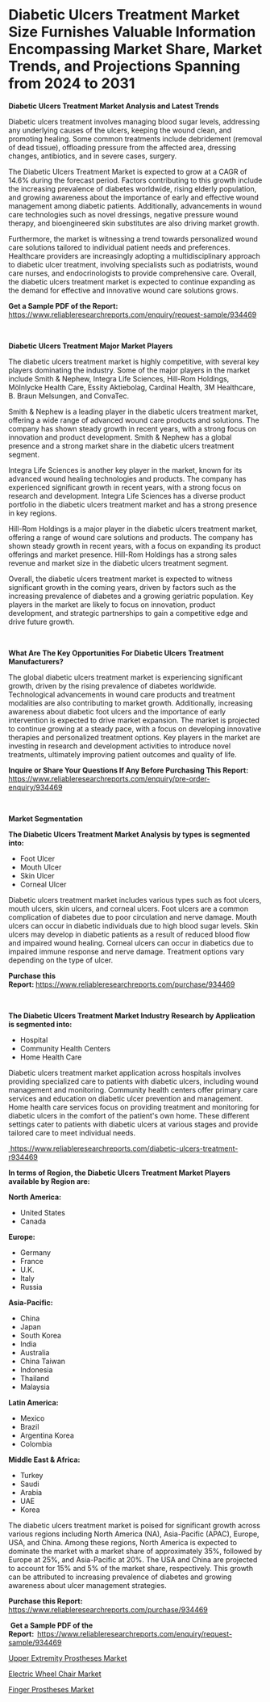 <p><h1>Diabetic Ulcers Treatment Market Size Furnishes Valuable Information Encompassing Market Share, Market Trends, and Projections Spanning from 2024 to 2031</h1></p><p><strong>Diabetic Ulcers Treatment Market Analysis and Latest Trends</strong></p>
<p><p>Diabetic ulcers treatment involves managing blood sugar levels, addressing any underlying causes of the ulcers, keeping the wound clean, and promoting healing. Some common treatments include debridement (removal of dead tissue), offloading pressure from the affected area, dressing changes, antibiotics, and in severe cases, surgery.</p><p>The Diabetic Ulcers Treatment Market is expected to grow at a CAGR of 14.6% during the forecast period. Factors contributing to this growth include the increasing prevalence of diabetes worldwide, rising elderly population, and growing awareness about the importance of early and effective wound management among diabetic patients. Additionally, advancements in wound care technologies such as novel dressings, negative pressure wound therapy, and bioengineered skin substitutes are also driving market growth.</p><p>Furthermore, the market is witnessing a trend towards personalized wound care solutions tailored to individual patient needs and preferences. Healthcare providers are increasingly adopting a multidisciplinary approach to diabetic ulcer treatment, involving specialists such as podiatrists, wound care nurses, and endocrinologists to provide comprehensive care. Overall, the diabetic ulcers treatment market is expected to continue expanding as the demand for effective and innovative wound care solutions grows.</p></p>
<p><strong>Get a Sample PDF of the Report:&nbsp;</strong> <a href="https://www.reliableresearchreports.com/enquiry/request-sample/934469">https://www.reliableresearchreports.com/enquiry/request-sample/934469</a></p>
<p>&nbsp;</p>
<p><strong>Diabetic Ulcers Treatment Major Market Players</strong></p>
<p><p>The diabetic ulcers treatment market is highly competitive, with several key players dominating the industry. Some of the major players in the market include Smith & Nephew, Integra Life Sciences, Hill-Rom Holdings, Mölnlycke Health Care, Essity Aktiebolag, Cardinal Health, 3M Healthcare, B. Braun Melsungen, and ConvaTec.</p><p>Smith & Nephew is a leading player in the diabetic ulcers treatment market, offering a wide range of advanced wound care products and solutions. The company has shown steady growth in recent years, with a strong focus on innovation and product development. Smith & Nephew has a global presence and a strong market share in the diabetic ulcers treatment segment.</p><p>Integra Life Sciences is another key player in the market, known for its advanced wound healing technologies and products. The company has experienced significant growth in recent years, with a strong focus on research and development. Integra Life Sciences has a diverse product portfolio in the diabetic ulcers treatment market and has a strong presence in key regions.</p><p>Hill-Rom Holdings is a major player in the diabetic ulcers treatment market, offering a range of wound care solutions and products. The company has shown steady growth in recent years, with a focus on expanding its product offerings and market presence. Hill-Rom Holdings has a strong sales revenue and market size in the diabetic ulcers treatment segment.</p><p>Overall, the diabetic ulcers treatment market is expected to witness significant growth in the coming years, driven by factors such as the increasing prevalence of diabetes and a growing geriatric population. Key players in the market are likely to focus on innovation, product development, and strategic partnerships to gain a competitive edge and drive future growth.</p></p>
<p>&nbsp;</p>
<p><strong>What Are The Key Opportunities For Diabetic Ulcers Treatment Manufacturers?</strong></p>
<p><p>The global diabetic ulcers treatment market is experiencing significant growth, driven by the rising prevalence of diabetes worldwide. Technological advancements in wound care products and treatment modalities are also contributing to market growth. Additionally, increasing awareness about diabetic foot ulcers and the importance of early intervention is expected to drive market expansion. The market is projected to continue growing at a steady pace, with a focus on developing innovative therapies and personalized treatment options. Key players in the market are investing in research and development activities to introduce novel treatments, ultimately improving patient outcomes and quality of life.</p></p>
<p><strong>Inquire or Share Your Questions If Any Before Purchasing This Report:</strong> <a href="https://www.reliableresearchreports.com/enquiry/pre-order-enquiry/934469">https://www.reliableresearchreports.com/enquiry/pre-order-enquiry/934469</a></p>
<p>&nbsp;</p>
<p><strong>Market Segmentation</strong></p>
<p><strong>The Diabetic Ulcers Treatment Market Analysis by types is segmented into:</strong></p>
<p><ul><li>Foot Ulcer</li><li>Mouth Ulcer</li><li>Skin Ulcer</li><li>Corneal Ulcer</li></ul></p>
<p><p>Diabetic ulcers treatment market includes various types such as foot ulcers, mouth ulcers, skin ulcers, and corneal ulcers. Foot ulcers are a common complication of diabetes due to poor circulation and nerve damage. Mouth ulcers can occur in diabetic individuals due to high blood sugar levels. Skin ulcers may develop in diabetic patients as a result of reduced blood flow and impaired wound healing. Corneal ulcers can occur in diabetics due to impaired immune response and nerve damage. Treatment options vary depending on the type of ulcer.</p></p>
<p><strong>Purchase this Report:&nbsp;</strong><a href="https://www.reliableresearchreports.com/purchase/934469">https://www.reliableresearchreports.com/purchase/934469</a></p>
<p>&nbsp;</p>
<p><strong>The Diabetic Ulcers Treatment Market Industry Research by Application is segmented into:</strong></p>
<p><ul><li>Hospital</li><li>Community Health Centers</li><li>Home Health Care</li></ul></p>
<p><p>Diabetic ulcers treatment market application across hospitals involves providing specialized care to patients with diabetic ulcers, including wound management and monitoring. Community health centers offer primary care services and education on diabetic ulcer prevention and management. Home health care services focus on providing treatment and monitoring for diabetic ulcers in the comfort of the patient's own home. These different settings cater to patients with diabetic ulcers at various stages and provide tailored care to meet individual needs.</p></p>
<p><a href="https://www.reliableresearchreports.com/diabetic-ulcers-treatment-r934469">&nbsp;https://www.reliableresearchreports.com/diabetic-ulcers-treatment-r934469</a></p>
<p><strong>In terms of Region, the Diabetic Ulcers Treatment Market Players available by Region are:</strong></p>
<p>
    <p> <strong> North America: </strong>
        <ul>
            <li>United States</li>
            <li>Canada</li>
        </ul>
        </p> 
    <p> <strong> Europe: </strong>
        <ul>
            <li>Germany</li>
            <li>France</li>
            <li>U.K.</li>
            <li>Italy</li>
            <li>Russia</li>
        </ul>
        </p> 
    <p> <strong> Asia-Pacific: </strong>
        <ul>
            <li>China</li>
            <li>Japan</li>
            <li>South Korea</li>
            <li>India</li>
            <li>Australia</li>
            <li>China Taiwan</li>
            <li>Indonesia</li>
            <li>Thailand</li>
            <li>Malaysia</li>
        </ul>
        </p> 
    <p> <strong> Latin America: </strong>
        <ul>
            <li>Mexico</li>
            <li>Brazil</li>
            <li>Argentina Korea</li>
            <li>Colombia</li>
        </ul>
        </p> 
    <p> <strong> Middle East & Africa: </strong>
        <ul>
            <li>Turkey</li>
            <li>Saudi</li>
            <li>Arabia</li>
            <li>UAE</li>
            <li>Korea</li>
        </ul>
    </p>
    </p>
<p><p>The diabetic ulcers treatment market is poised for significant growth across various regions including North America (NA), Asia-Pacific (APAC), Europe, USA, and China. Among these regions, North America is expected to dominate the market with a market share of approximately 35%, followed by Europe at 25%, and Asia-Pacific at 20%. The USA and China are projected to account for 15% and 5% of the market share, respectively. This growth can be attributed to increasing prevalence of diabetes and growing awareness about ulcer management strategies.</p></p>
<p><strong>Purchase this Report: </strong><a href="https://www.reliableresearchreports.com/purchase/934469">https://www.reliableresearchreports.com/purchase/934469</a></p>
<p>&nbsp;<strong>Get a Sample PDF of the Report:&nbsp;&nbsp;</strong><a href="https://www.reliableresearchreports.com/enquiry/request-sample/934469">https://www.reliableresearchreports.com/enquiry/request-sample/934469</a></p>
<p><strong></strong></p>
<p><p><a href="https://github.com/pennyaldbrittonh658/Market-Research-Report-List-1/blob/main/upper-extremity-prostheses-market.md">Upper Extremity Prostheses Market</a></p><p><a href="https://github.com/dmmanir420/Market-Research-Report-List-1/blob/main/electric-wheel-chair-market.md">Electric Wheel Chair Market</a></p><p><a href="https://github.com/gcimaudf65/Market-Research-Report-List-1/blob/main/finger-prostheses-market.md">Finger Prostheses Market</a></p></p>